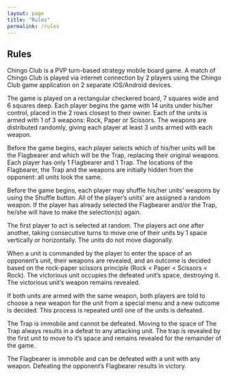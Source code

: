 ```yaml
---
layout: page
title: "Rules"
permalink: /rules
---
```


## Rules

Chingo Club is a PVP turn-based strategy mobile board game. A match of Chingo Club is played via internet connection by 2 players using the Chingo Club game application on 2 separate iOS/Android devices.

The game is played on a rectangular checkered board, 7 squares wide and 6 squares deep. Each player begins the game with 14 units under his/her control, placed in the 2 rows closest to their owner. Each of the units is armed with 1 of 3 weapons: Rock, Paper or Scissors. The weapons are distributed randomly, giving each player at least 3 units armed with each weapon.

Before the game begins, each player selects which of his/her units will be the Flagbearer and which will be the Trap, replacing their original weapons. Each player has only 1 Flagbearer and 1 Trap. The locations of the Flagbearer, the Trap and the weapons are initially hidden from the opponent: all units look the same.

Before the game begins, each player may shuffle his/her units’ weapons by using the Shuffle button. All of the player’s units’ are assigned a random weapon. If the player has already selected the Flagbearer and/or the Trap, he/she will have to make the selection(s) again.

The first player to act is selected at random. The players act one after another, taking consecutive turns to move one of their units by 1 space vertically or horizontally. The units do not move diagonally.

When a unit is commanded by the player to enter the space of an opponent’s unit, their weapons are revealed, and an outcome is decided based on the rock-paper scissors principle (Rock < Paper < Scissors < Rock). The victorious unit occupies the defeated unit’s space, destroying it. The victorious unit’s weapon remains revealed.

If both units are armed with the same weapon, both players are told to choose a new weapon for the unit from a special menu and a new outcome is decided. This process is repeated until one of the units is defeated.

The Trap is immobile and cannot be defeated. Moving to the space of The Trap always results in a defeat to any attacking unit. The trap is revealed by the first unit to move to it’s space and remains revealed for the remainder of the game.

The Flagbearer is immobile and can be defeated with a unit with any weapon. Defeating the opponent’s Flagbearer results in victory.
